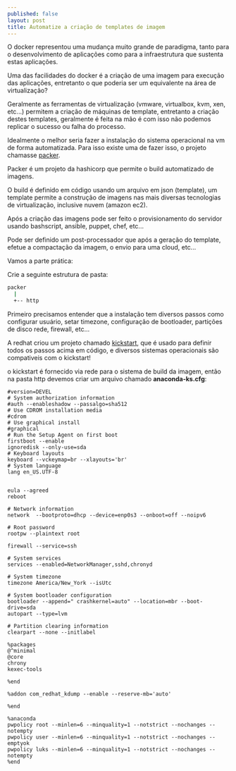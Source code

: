 ```yaml
---
published: false
layout: post
title: Automatize a criação de templates de imagem
---
```


O docker representou uma mudança muito grande de paradigma, tanto para o desenvolvimento de aplicações como para a infraestrutura que sustenta estas aplicações.

Uma das facilidades do docker é a criação de uma imagem para execução das aplicações, entretanto o que poderia ser um equivalente na área de virtualização?

Geralmente as ferramentas de virtualização (vmware, virtualbox, kvm, xen, etc...) permitem a criação de máquinas de template, entretanto a criação destes templates, geralmente é feita na mão é com isso não podemos replicar o sucesso ou falha do processo.

Idealmente o melhor seria fazer a instalação do sistema operacional na vm de forma automatizada. Para isso existe uma de fazer isso, o projeto chamasse [packer](https://www.packer.io/).

Packer é um projeto da hashicorp que permite o build automatizado de imagens.

O build é definido em código usando um arquivo em json (template), um template permite a construção de imagens nas mais diversas tecnologias de virtualização, inclusive nuvem (amazon ec2).

Após a criação das imagens pode ser feito o provisionamento do servidor usando bashscript, ansible, puppet, chef, etc...

Pode ser definido um post-processador que após a geração do template, efetue a compactação da imagem, o envio para uma cloud, etc...

Vamos a parte prática:

Crie a seguinte estrutura de pasta:

```bash
packer
  |
  +-- http
```

Primeiro precisamos entender que a instalação tem diversos passos como configurar usuário, setar timezone, configuração de bootloader, partições de disco rede, firewall, etc... 

A redhat criou um projeto chamado [kickstart](https://en.wikipedia.org/wiki/Kickstart_(Linux)), que é usado para definir todos os passos acima em código, e diversos sistemas operacionais são compativeis com o kickstart!

o kickstart é fornecido via rede para o sistema de build da imagem, então na pasta http devemos criar um arquivo chamado **anaconda-ks.cfg**:

```text
#version=DEVEL
# System authorization information
#auth --enableshadow --passalgo=sha512
# Use CDROM installation media
#cdrom
# Use graphical install
#graphical
# Run the Setup Agent on first boot
firstboot --enable
ignoredisk --only-use=sda
# Keyboard layouts
keyboard --vckeymap=br --xlayouts='br'
# System language
lang en_US.UTF-8


eula --agreed
reboot

# Network information
network  --bootproto=dhcp --device=enp0s3 --onboot=off --noipv6 

# Root password
rootpw --plaintext root

firewall --service=ssh

# System services
services --enabled=NetworkManager,sshd,chronyd

# System timezone
timezone America/New_York --isUtc

# System bootloader configuration
bootloader --append=" crashkernel=auto" --location=mbr --boot-drive=sda
autopart --type=lvm

# Partition clearing information
clearpart --none --initlabel

%packages
@^minimal
@core
chrony
kexec-tools

%end

%addon com_redhat_kdump --enable --reserve-mb='auto'

%end

%anaconda
pwpolicy root --minlen=6 --minquality=1 --notstrict --nochanges --notempty
pwpolicy user --minlen=6 --minquality=1 --notstrict --nochanges --emptyok
pwpolicy luks --minlen=6 --minquality=1 --notstrict --nochanges --notempty
%end
```


